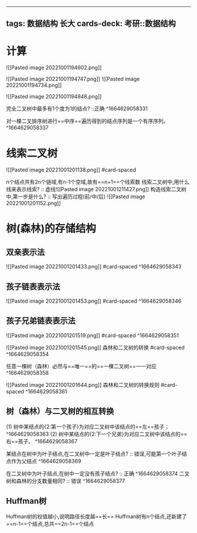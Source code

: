 
---
tags: 数据结构 长大
cards-deck: 考研::数据结构
---

# 计算
![[Pasted image 20221001194602.png]]



![[Pasted image 20221001194747.png]]
![[Pasted image 20221001194734.png]]

![[Pasted image 20221001194848.png]]

完全二叉树中最多有1个度为1的结点? ::正确 ^1664629058331

对一棵二叉排序树进行==中序==遍历得到的结点序列是一个有序序列。
^1664629058337


# 线索二叉树
![[Pasted image 20221001201138.png]]
#card-spaced 


n个结点共有2n个链域,有n-1个空域,故有==n+1==个线索数
线索二叉树中,用什么线来表示线索? :: 虚线![[Pasted image 20221001211427.png]]
构造线索二叉树中,第一步是什么? :: 写出遍历过程(前/中/后)
![[Pasted image 20221001201152.png]]




# 树(森林)的存储结构

## 双亲表示法
![[Pasted image 20221001201433.png]]
#card-spaced 
^1664629058343

## 孩子链表表示法
![[Pasted image 20221001201453.png]]
#card-spaced 
^1664629058346

## 孩子兄弟链表表示法
![[Pasted image 20221001201519.png]]
#card-spaced 
^1664629058351

![[Pasted image 20221001201545.png]]
森林和二叉树的转换
#card-spaced 
^1664629058354

任意一棵树（森林）必然与==唯一==的==一棵二叉树==一一对应
^1664629058358

![[Pasted image 20221001201644.png]]
森林和二叉树的转换规则
#card-spaced 
^1664629058361


## 树（森林）与二叉树的相互转换
(1) 树中某结点的{2:第一个孩子}为对应二叉树中该结点的==左==孩子；
^1664629058363
(2) 树中某结点的{2:下一个兄弟}为对应二叉树中该结点的==右==孩子。
^1664629058367

某结点在树中为叶子结点,在二叉树中一定是叶子结点? :: 错误,可能第一个叶子结点作为父结点 ^1664629058369

在二叉树中为叶子结点,在树中一定没有孩子结点? :: 正确 ^1664629058374
二叉树和森林的分支数量相同? :: 错误 ^1664629058377

## Huffman树

Huffman树的权值越小,说明路径长度越==长==
Huffman树有n个结点,还新建了==n-1==个结点,总共==2n-1==个结点
